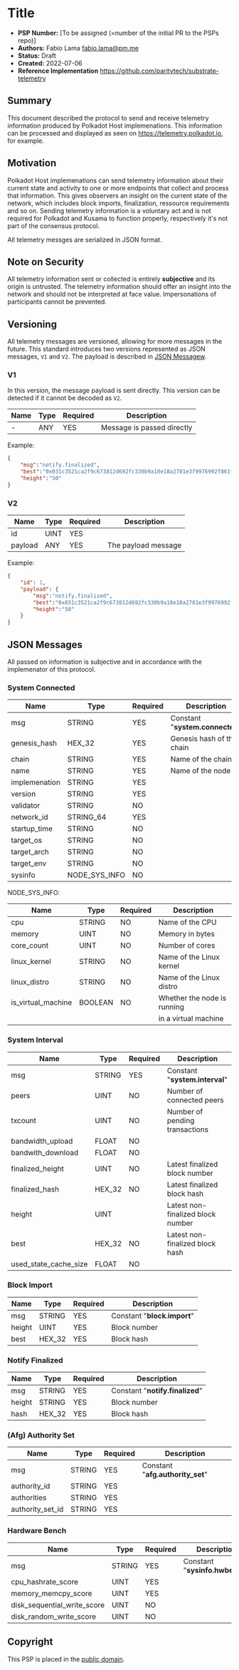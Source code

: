 # Title

- **PSP Number:** [To be assigned (=number of the initial PR to the PSPs repo)]
- **Authors:** Fabio Lama <fabio.lama@pm.me>
- **Status:** Draft
- **Created:** 2022-07-06
- **Reference Implementation** https://github.com/paritytech/substrate-telemetry

## Summary

This document described the protocol to send and receive telemetry information
produced by Polkadot Host implemenations. This information can be processed and
displayed as seen on https://telemetry.polkadot.io, for example.

## Motivation

Polkadot Host implemenations can send telemetry information about their current
state and activity to one or more endpoints that collect and process that
information. This gives observers an insight on the current state of the
network, which includes block imports, finalization, ressource requirements and
so on. Sending telemetry information is a voluntary act and is not required for Polkadot
and Kusama to function properly, respectively it's not part of the consensus protocol.

All telemetry messges are serialized in JSON format.

## Note on Security

All telemetry information sent or collected is entirely **subjective** and its
origin is untrusted. The telemetry information should offer an insight into the
network and should not be interpreted at face value. Impersonations of
participants cannot be prevented.

## Versioning

All telemetry messages are versioned, allowing for more messages in the future.
This standard introduces two versions represented as JSON messages, `V1` and `V2`.
The payload is described in [JSON Messagew](#json-messages).

### V1

In this version, the message payload is sent directly. This version can be
detected if it cannot be decoded as `V2`.

| Name | Type | Required | Description                |
|------|------|----------|----------------------------|
| -    | ANY  | YES      | Message is passed directly |

Example:

```json
{
	"msg":"notify.finalized",
	"best":"0x031c3521ca2f9c673812d692fc330b9a18e18a2781e3f9976992f861fd3ea0cb",
	"height":"50"
}
```

### V2

| Name    | Type | Required | Description         |
|---------|------|----------|---------------------|
| id      | UINT | YES      |                     |
| payload | ANY  | YES      | The payload message |

Example:

```json
{
	"id": 1,
	"payload": {
		"msg":"notify.finalized",
		"best":"0x031c3521ca2f9c673812d692fc330b9a18e18a2781e3f9976992f861fd3ea0cb",
		"height":"50"
	}
}
```

## JSON Messages

All passed on information is subjective and in accordance with the implemenator
of this protocol.

### System Connected

| Name          | Type          | Required | Description                     |
|---------------|---------------|----------|---------------------------------|
| msg           | STRING        | YES      | Constant "**system.connected**" |
| genesis_hash  | HEX_32        | YES      | Genesis hash of the chain       |
| chain         | STRING        | YES      | Name of the chain               |
| name          | STRING        | YES      | Name of the node                |
| implemenation | STRING        | YES      |                                 |
| version       | STRING        | YES      |                                 |
| validator     | STRING        | NO       |                                 |
| network_id    | STRING_64     | YES      |                                 |
| startup_time  | STRING        | NO       |                                 |
| target_os     | STRING        | NO       |                                 |
| target_arch   | STRING        | NO       |                                 |
| target_env    | STRING        | NO       |                                 |
| sysinfo       | NODE_SYS_INFO | NO       |                                 |

NODE_SYS_INFO:

| Name               | Type    | Required | Description                 |
|--------------------|---------|----------|-----------------------------|
| cpu                | STRING  | NO       | Name of the CPU             |
| memory             | UINT    | NO       | Memory in bytes             |
| core_count         | UINT    | NO       | Number of cores             |
| linux_kernel       | STRING  | NO       | Name of the Linux kernel    |
| linux_distro       | STRING  | NO       | Name of the Linux distro    |
| is_virtual_machine | BOOLEAN | NO       | Whether the node is running |
|                    |         |          | in a virtual machine        |

### System Interval

| Name                  | Type   | Required | Description                       |
|-----------------------|--------|----------|-----------------------------------|
| msg                   | STRING | YES      | Constant "**system.interval**"    |
| peers                 | UINT   | NO       | Number of connected peers         |
| txcount               | UINT   | NO       | Number of pending transactions    |
| bandwidth_upload      | FLOAT  | NO       |                                   |
| bandwith_download     | FLOAT  | NO       |                                   |
| finalized_height      | UINT   | NO       | Latest finalized block number     |
| finalized_hash        | HEX_32 | NO       | Latest finalized block hash       |
| height                | UINT   |          | Latest non-finalized block number |
| best                  | HEX_32 | NO       | Latest non-finalized block hash   |
| used_state_cache_size | FLOAT  | NO       |                                   |

### Block Import

| Name   | Type   | Required | Description                 |
|--------|--------|----------|-----------------------------|
| msg    | STRING | YES      | Constant "**block.import**" |
| height | UINT   | YES      | Block number                |
| best   | HEX_32 | YES      | Block hash                  |

### Notify Finalized

| Name   | Type   | Required | Description                     |
|--------|--------|----------|---------------------------------|
| msg    | STRING | YES      | Constant "**notify.finalized**" |
| height | STRING | YES      | Block number                    |
| hash   | HEX_32 | YES      | Block hash                      |

### (Afg) Authority Set

| Name             | Type   | Required | Description                      |
|------------------|--------|----------|----------------------------------|
| msg              | STRING | YES      | Constant "**afg.authority_set**" |
| authority_id     | STRING | YES      |                                  |
| authorities      | STRING | YES      |                                  |
| authority_set_id | STRING | YES      |                                  |

### Hardware Bench

| Name                        | Type   | Required | Description                    |
|-----------------------------|--------|----------|--------------------------------|
| msg                         | STRING | YES      | Constant "**sysinfo.hwbench**" |
| cpu_hashrate_score          | UINT   | YES      |                                |
| memory_memcpy_score         | UINT   | YES      |                                |
| disk_sequential_write_score | UINT   | NO       |                                |
| disk_random_write_score     | UINT   | NO       |                                |

## Copyright

This PSP is placed in the [public domain](https://creativecommons.org/publicdomain/zero/1.0/).
